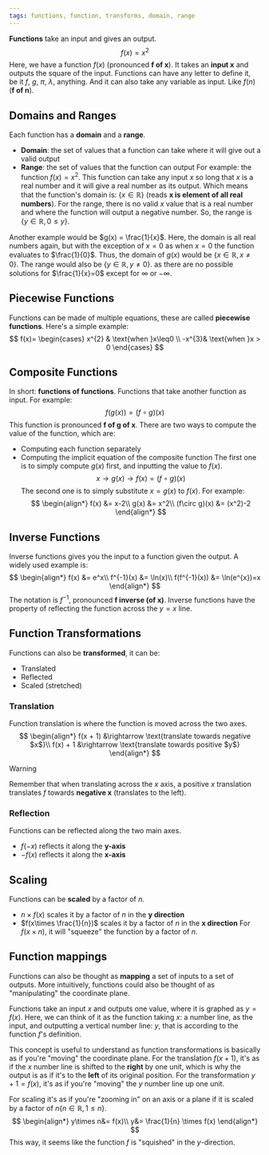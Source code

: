```yaml
---
tags: functions, function, transforms, domain, range
---
```

**Functions** take an input and gives an output.
$$
f(x) = x^2
$$
Here, we have a function $f(x)$ (pronounced **f of x**). It takes an **input x** and outputs the square of the input. Functions can have any letter to define it, be it $f$, $g$, $\pi$, $\lambda$, anything. And it can also take any variable as input. Like $f(n)$ (**f of n**).
## Domains and Ranges
Each function has a **domain** and a **range**.
* **Domain**: the set of values that a function can take where it will give out a valid output
* **Range**: the set of values that the function can output
For example: the function $f(x) = x^2$. This function can take any input $x$ so long that $x$ is a real number and it will give a real number as its output. Which means that the function's domain is: $\{ x \in \mathbb{R} \}$ (reads **x is element of all real numbers**). For the range, there is no valid $x$ value that is a real number and where the function will output a negative number. So, the range is $\{y \in \mathbb{R}, 0 \leq y\}$.

Another example would be $g(x) = \frac{1}{x}$. Here, the domain is all real numbers again, but with the exception of $x = 0$ as when $x=0$ the function evaluates to $\frac{1}{0}$. Thus, the domain of $g(x)$ would be $\{x\in\mathbb{R},x \neq 0\}$. The range would also be $\{y\in\mathbb{R}, y \neq 0\}$. as there are no possible solutions for $\frac{1}{x}=0$ except for $\infty$ or $-\infty$.
## Piecewise Functions
Functions can be made of multiple equations, these are called **piecewise functions**. Here's a simple example:
$$
f(x)=
\begin{cases}
x^{2} & \text{when }x\leq0 \\
-x^{3}& \text{when }x > 0
\end{cases}
$$
## Composite Functions
In short: **functions of functions**. Functions that take another function as input. For example:
$$
f(g(x)) = (f\circ g)(x)
$$
This function is pronounced **f of g of x**. There are two ways to compute the value of the function, which are:
* Computing each function separately
* Computing the implicit equation of the composite function
The first one is to simply compute $g(x)$ first, and inputting the value to $f(x)$.
$$
x\rightarrow g(x)\rightarrow f(x) = (f\circ g)(x)
$$
The second one is to simply substitute $x = g(x)$ to $f(x)$. For example:
$$
\begin{align*}
f(x) &= x-2\\
g(x) &= x^2\\
(f\circ g)(x) &= (x^2)-2
\end{align*}
$$
## Inverse Functions
Inverse functions gives you the input to a function given the output. A widely used example is:
$$
\begin{align*}
f(x) &= e^x\\
f^{-1}(x) &= \ln(x)\\
f(f^{-1}(x)) &= \ln(e^{x})=x
\end{align*}
$$
The notation is $f^{-1}$, pronounced **f inverse (of x)**. Inverse functions have the property of reflecting the function across the $y = x$ line.
## Function Transformations
Functions can also be **transformed**, it can be:
* Translated
* Reflected
* Scaled (stretched)
### Translation
Function translation is where the function is moved across the two axes.
$$
\begin{align*}
f(x + 1) &\rightarrow \text{translate towards negative $x$}\\
f(x) + 1 &\rightarrow \text{translate towards positive $y$}
\end{align*}
$$
> [!warning]
> Remember that when translating across the $x$ axis, a positive $x$ translation translates $f$ towards **negative x** (translates to the left).
### Reflection
Functions can be reflected along the two main axes.
* $f(-x)$ reflects it along the **y-axis**
* $-f(x)$ reflects it along the **x-axis**
## Scaling
Functions can be **scaled** by a factor of $n$.
* $n\times f(x)$ scales it by a factor of $n$ in the **y direction**
* $f(x\times \frac{1}{n})$ scales it by a factor of $n$ in the **x direction**
For $f(x \times n)$, it will "squeeze" the function by a factor of $n$.
## Function mappings
Functions can also be thought as **mapping** a set of inputs to a set of outputs. More intuitively, functions could also be thought of as "manipulating" the coordinate plane.

Functions take an input $x$ and outputs one value, where it is graphed as $y = f(x)$. 
Here, we can think of it as the function taking $x$: a number line, as the input, and outputting a vertical number line: $y$, that is according to the function $f$'s definition. 

This concept is useful to understand as function transformations is basically as if you're "moving" the coordinate plane. For the translation $f(x+1)$, it's as if the $x$ number line is shifted to the **right** by one unit, which is why the output is as if it's to the **left** of its original position. For the transformation $y + 1 = f(x)$, it's as if you're "moving" the $y$ number line up one unit.

For scaling it's as if you're "zooming in" on an axis or a plane if it is scaled by a factor of $n\{n \in \mathbb{R},1 \leq n \}$.
$$
\begin{align*}
y\times n&= f(x)\\
y&= \frac{1}{n} \times f(x)
\end{align*}
$$
This way, it seems like the function $f$ is "squished" in the $y$-direction.